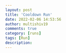```yaml
---
layout: post
title: 'Cooldown Run'
date: 2022-02-06 14:53:56
author: multishiv19
comments: true
category: [runs]
tags: [Run]
description: 
---
```


<div width='100%' class='strava-embed-placeholder' data-embed-type='activity' data-embed-id='6637956395'></div>
<script src='https://strava-embeds.com/embed.js'></script>
